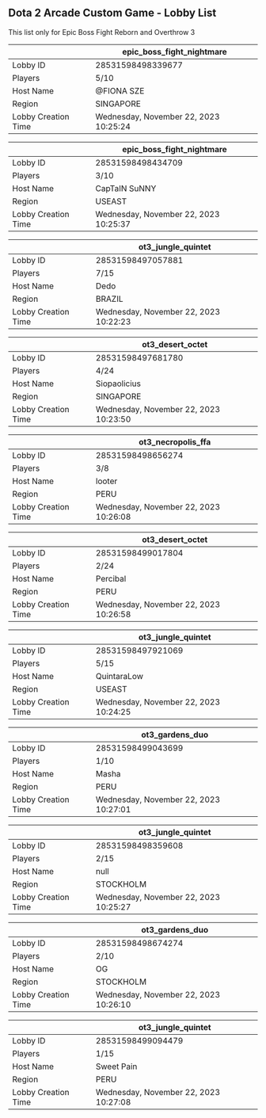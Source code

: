 ## Dota 2 Arcade Custom Game - Lobby List

This list only for Epic Boss Fight Reborn and Overthrow 3

|  | epic_boss_fight_nightmare |
| ------ | ------ |
| Lobby ID | 28531598498339677 |
| Players | 5/10 |
| Host Name | @FIONA SZE |
| Region | SINGAPORE |
| Lobby Creation Time | Wednesday, November 22, 2023 10:25:24 |


|  | epic_boss_fight_nightmare |
| ------ | ------ |
| Lobby ID | 28531598498434709 |
| Players | 3/10 |
| Host Name | CapTaIN SuNNY |
| Region | USEAST |
| Lobby Creation Time | Wednesday, November 22, 2023 10:25:37 |


|  | ot3_jungle_quintet |
| ------ | ------ |
| Lobby ID | 28531598497057881 |
| Players | 7/15 |
| Host Name | Dedo |
| Region | BRAZIL |
| Lobby Creation Time | Wednesday, November 22, 2023 10:22:23 |


|  | ot3_desert_octet |
| ------ | ------ |
| Lobby ID | 28531598497681780 |
| Players | 4/24 |
| Host Name | Siopaolicius |
| Region | SINGAPORE |
| Lobby Creation Time | Wednesday, November 22, 2023 10:23:50 |


|  | ot3_necropolis_ffa |
| ------ | ------ |
| Lobby ID | 28531598498656274 |
| Players | 3/8 |
| Host Name | looter |
| Region | PERU |
| Lobby Creation Time | Wednesday, November 22, 2023 10:26:08 |


|  | ot3_desert_octet |
| ------ | ------ |
| Lobby ID | 28531598499017804 |
| Players | 2/24 |
| Host Name | Percibal |
| Region | PERU |
| Lobby Creation Time | Wednesday, November 22, 2023 10:26:58 |


|  | ot3_jungle_quintet |
| ------ | ------ |
| Lobby ID | 28531598497921069 |
| Players | 5/15 |
| Host Name | QuintaraLow |
| Region | USEAST |
| Lobby Creation Time | Wednesday, November 22, 2023 10:24:25 |


|  | ot3_gardens_duo |
| ------ | ------ |
| Lobby ID | 28531598499043699 |
| Players | 1/10 |
| Host Name | Masha |
| Region | PERU |
| Lobby Creation Time | Wednesday, November 22, 2023 10:27:01 |


|  | ot3_jungle_quintet |
| ------ | ------ |
| Lobby ID | 28531598498359608 |
| Players | 2/15 |
| Host Name | null |
| Region | STOCKHOLM |
| Lobby Creation Time | Wednesday, November 22, 2023 10:25:27 |


|  | ot3_gardens_duo |
| ------ | ------ |
| Lobby ID | 28531598498674274 |
| Players | 2/10 |
| Host Name | OG |
| Region | STOCKHOLM |
| Lobby Creation Time | Wednesday, November 22, 2023 10:26:10 |


|  | ot3_jungle_quintet |
| ------ | ------ |
| Lobby ID | 28531598499094479 |
| Players | 1/15 |
| Host Name | Sweet Pain |
| Region | PERU |
| Lobby Creation Time | Wednesday, November 22, 2023 10:27:08 |



